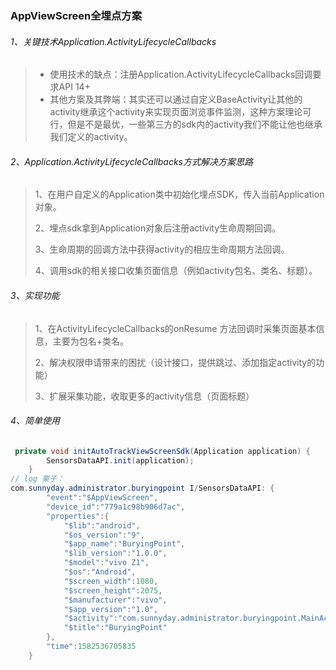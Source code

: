 ### AppViewScreen全埋点方案

###### 1、关键技术Application.ActivityLifecycleCallbacks

> - 使用技术的缺点：注册Application.ActivityLifecycleCallbacks回调要求API 14+
> - 其他方案及其弊端：其实还可以通过自定义BaseActivity让其他的activity继承这个activity来实现页面浏览事件监测，这种方案理论可行，但是不是最优，一些第三方的sdk内的activity我们不能让他也继承我们定义的activity。

###### 2、Application.ActivityLifecycleCallbacks方式解决方案思路

>1、在用户自定义的Application类中初始化埋点SDK，传入当前Application对象。
>
>2、埋点sdk拿到Application对象后注册activity生命周期回调。
>
>3、生命周期的回调方法中获得activity的相应生命周期方法回调。
>
>4、调用sdk的相关接口收集页面信息（例如activity包名、类名、标题）。

###### 3、实现功能

> 1、在ActivityLifecycleCallbacks的onResume 方法回调时采集页面基本信息，主要为包名+类名。
>
> 2、解决权限申请带来的困扰（设计接口，提供跳过、添加指定activity的功能）
>
> 3、扩展采集功能，收取更多的activity信息（页面标题）

###### 4、简单使用

```java
 private void initAutoTrackViewScreenSdk(Application application) {
        SensorsDataAPI.init(application);
    }
// log 栗子：
com.sunnyday.administrator.buryingpoint I/SensorsDataAPI: {
    	"event":"$AppViewScreen",
    	"device_id":"779a1c98b906d7ac",
    	"properties":{
    		"$lib":"android",
    		"$os_version":"9",
    		"$app_name":"BuryingPoint",
    		"$lib_version":"1.0.0",
    		"$model":"vivo Z1",
    		"$os":"Android",
    		"$screen_width":1080,
    		"$screen_height":2075,
    		"$manufacturer":"vivo",
    		"$app_version":"1.0",
    		"$activity":"com.sunnyday.administrator.buryingpoint.MainActivity",
    		"$title":"BuryingPoint"
    	},
    	"time":1582536705835
    }
```

